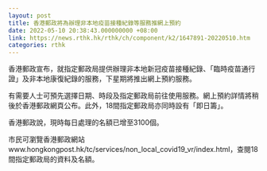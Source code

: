 ```yaml
---
layout: post
title: 香港郵政將為辦理非本地疫苗接種紀錄等服務推網上預約
date: 2022-05-10 20:38:43.000000000 +08:00
link: https://news.rthk.hk/rthk/ch/component/k2/1647891-20220510.htm
categories: rthk
---
```


香港郵政宣布，就指定郵政局提供辦理非本地新冠疫苗接種紀錄、「臨時疫苗通行證」及非本地康復紀錄的服務，下星期將推出網上預約服務。

有需要人士可預先選擇日期、時段及指定郵政局前往使用服務。網上預約詳情將稍後於香港郵政網頁公布。此外，18間指定郵政局亦同時設有「即日籌」。

香港郵政說，現時每日處理的名額已增至3100個。

市民可瀏覽香港郵政網站www.hongkongpost.hk/tc/services/non_local_covid19_vr/index.html，查閱18間指定郵政局的資料及名額。
